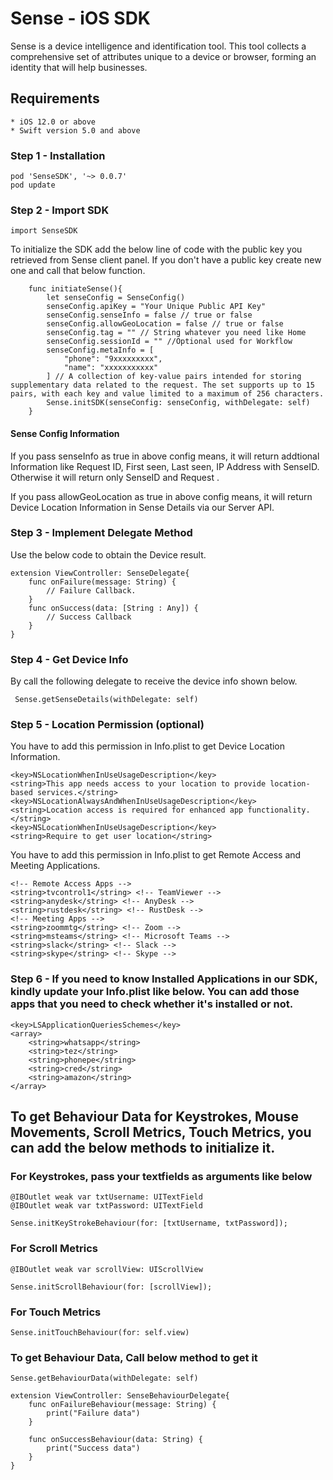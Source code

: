 # Sense - iOS SDK 

Sense is a device intelligence and identification tool. This tool collects a comprehensive set of attributes unique to a device or browser, forming an identity that will help businesses.

## Requirements
    * iOS 12.0 or above
    * Swift version 5.0 and above

### Step 1 - Installation
```
pod 'SenseSDK', '~> 0.0.7'
pod update
```
### Step 2 - Import SDK
```
import SenseSDK
```
To initialize the SDK add the below line of code with the public key you retrieved from Sense client panel. If you don't have a public key create new one and call that below function.

```
    func initiateSense(){
        let senseConfig = SenseConfig()
        senseConfig.apiKey = "Your Unique Public API Key"
        senseConfig.senseInfo = false // true or false
        senseConfig.allowGeoLocation = false // true or false
        senseConfig.tag = "" // String whatever you need like Home
        senseConfig.sessionId = "" //Optional used for Workflow
        senseConfig.metaInfo = [
            "phone": "9xxxxxxxxx",
            "name": "xxxxxxxxxxx"
        ] // A collection of key-value pairs intended for storing supplementary data related to the request. The set supports up to 15 pairs, with each key and value limited to a maximum of 256 characters.
        Sense.initSDK(senseConfig: senseConfig, withDelegate: self)
    }

```
#### Sense Config Information

If you pass senseInfo as true in above config means, it will return addtional Information like Request ID, First seen, Last seen, IP Address with SenseID. Otherwise it will return only SenseID and Request .

If you pass allowGeoLocation as true in above config means, it will return Device Location Information in Sense Details via our Server API.


### Step 3 - Implement  Delegate Method
Use the below code to obtain the Device result.
```
extension ViewController: SenseDelegate{
    func onFailure(message: String) {
        // Failure Callback.
    }
    func onSuccess(data: [String : Any]) {
        // Success Callback
    }
}
```
### Step 4 - Get Device Info
By call the following delegate to receive the device info shown below.
```
 Sense.getSenseDetails(withDelegate: self)
```
### Step 5 - Location Permission (optional)
You have to add this permission in Info.plist to get Device Location Information.

```
<key>NSLocationWhenInUseUsageDescription</key>
<string>This app needs access to your location to provide location-based services.</string>
<key>NSLocationAlwaysAndWhenInUseUsageDescription</key>
<string>Location access is required for enhanced app functionality.</string>
<key>NSLocationWhenInUseUsageDescription</key>
<string>Require to get user location</string>
```

You have to add this permission in Info.plist to get Remote Access and Meeting Applications.
```
<!-- Remote Access Apps -->
<string>tvcontrol1</string> <!-- TeamViewer -->
<string>anydesk</string> <!-- AnyDesk -->
<string>rustdesk</string> <!-- RustDesk -->
<!-- Meeting Apps -->
<string>zoommtg</string> <!-- Zoom -->
<string>msteams</string> <!-- Microsoft Teams -->
<string>slack</string> <!-- Slack -->
<string>skype</string> <!-- Skype -->
```
### Step 6 - If you need to know Installed Applications in our SDK, kindly update your Info.plist like below. You can add those apps that you need to check whether it's installed or not.

```
<key>LSApplicationQueriesSchemes</key>
<array>
    <string>whatsapp</string>
    <string>tez</string>
    <string>phonepe</string>
    <string>cred</string>
    <string>amazon</string>
</array>

```

## To get Behaviour Data for Keystrokes, Mouse Movements, Scroll Metrics, Touch Metrics, you can add the below methods to initialize it.

### For Keystrokes, pass your textfields as arguments like below

```
@IBOutlet weak var txtUsername: UITextField
@IBOutlet weak var txtPassword: UITextField

Sense.initKeyStrokeBehaviour(for: [txtUsername, txtPassword]);
```

### For Scroll Metrics

```
@IBOutlet weak var scrollView: UIScrollView

Sense.initScrollBehaviour(for: [scrollView]);
```

### For Touch Metrics

```
Sense.initTouchBehaviour(for: self.view)
```

### To get Behaviour Data, Call below method to get it

```
Sense.getBehaviourData(withDelegate: self)

extension ViewController: SenseBehaviourDelegate{
    func onFailureBehaviour(message: String) {
        print("Failure data")
    }

    func onSuccessBehaviour(data: String) {
        print("Success data")
    }
}
```
